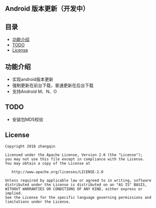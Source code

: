 
## Android 版本更新（开发中）

## 目录

* [功能介绍](#功能介绍)
* [TODO](#todo)
* [License](#license)

## 功能介绍

- 实现android版本更新
- 强制更新在前台下载，普通更新在后台下载
- 支持Android M、N、O

## TODO

- 安装包MD5校验

## License

   	Copyright 2018 zhangqin

    Licensed under the Apache License, Version 2.0 (the "License");
    you may not use this file except in compliance with the License.
    You may obtain a copy of the License at

       http://www.apache.org/licenses/LICENSE-2.0

    Unless required by applicable law or agreed to in writing, software
    distributed under the License is distributed on an "AS IS" BASIS,
    WITHOUT WARRANTIES OR CONDITIONS OF ANY KIND, either express or implied.
    See the License for the specific language governing permissions and
    limitations under the License.